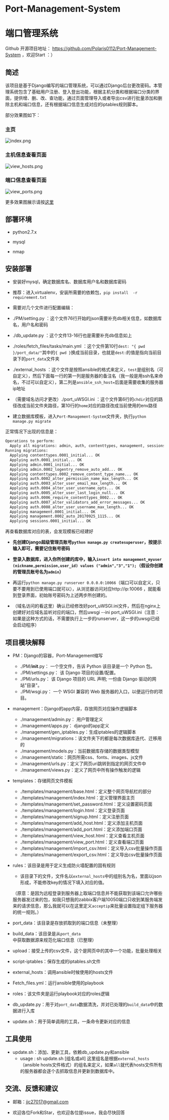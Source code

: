 # Port-Management-System
# 端口管理系统



Github 开源项目地址： https://github.com/Polaris0112/Port-Management-System ，欢迎Start ：）



## 简述
该项目是基于Django编写的端口管理系统，可以通过Django后台更改密码。本管理系统包含了基础用户注册、登入登出功能，根据主机分类和根据端口分类的界面，提供增、删、改、查功能，通过页面管理导入或者导出csv进行批量添加和删除主机和端口信息，还有根据端口信息生成对应的iptables规则脚本。

部分效果图如下：

### 主页

![index.png](https://github.com/Polaris0112/Port-Management-System/blob/master/demonstration/index.png)

### 主机信息查看页面

![view_hosts.png](https://github.com/Polaris0112/Port-Management-System/blob/master/demonstration/view_hosts.png)

### 端口信息查看页面

![view_ports.png](https://github.com/Polaris0112/Port-Management-System/blob/master/demonstration/view_ports.png)



更多效果图展示请按[这里](https://github.com/Polaris0112/Port-Management-System/tree/master/demonstration)



## 部署环境

-  python2.7.x

-  mysql

-  nmap




## 安装部署

-  安装好mysql，确定数据库名、数据库用户名和数据库密码

-  推荐：进入virtualenv，安装所需要的依赖包，`pip install  -r requirement.txt`

-  需要对几个文件进行配置编辑：
  -  ./PM/setting.py  ：这个文件76行开始的json需要补充db相关信息，如数据库名，用户名和密码
  -  ./db_update.py  ：这个文件13-16行也是需要补充db信息如上
  -  ./roles/fetch_files/tasks/main.yml   ：这个文件第10行`dest: "{ pwd }/port_data/"`其中的`{ pwd }`换成当前目录，也就是`dest:`的值是指向当前目录下的`port_data`文件夹
  -  ./external_hosts ：这个文件是按照ansible的格式来定义，`test`是组别名（可自定义），然后下面每一行的第一列是服务器的备注名（我一般是用ssh名来命名，不过可以自定义），第二列是`ansible_ssh_host=`后面是需要收集的服务器ip地址
  -  （需要域名访问才更改）./port_uWSGI.ini  ：这个文件第6行的`chdir`对应的路径改成当前文件夹路径，第10行的`home`对应的路径改成当前使用的env路径

-  建立数据库模板，进入`Port-Management-System`文件夹，执行`python manage.py migrate`

正常情况下出现的信息是：

```bash
Operations to perform:
  Apply all migrations: admin, auth, contenttypes, management, sessions
Running migrations:
  Applying contenttypes.0001_initial... OK
  Applying auth.0001_initial... OK
  Applying admin.0001_initial... OK
  Applying admin.0002_logentry_remove_auto_add... OK
  Applying contenttypes.0002_remove_content_type_name... OK
  Applying auth.0002_alter_permission_name_max_length... OK
  Applying auth.0003_alter_user_email_max_length... OK
  Applying auth.0004_alter_user_username_opts... OK
  Applying auth.0005_alter_user_last_login_null... OK
  Applying auth.0006_require_contenttypes_0002... OK
  Applying auth.0007_alter_validators_add_error_messages... OK
  Applying auth.0008_alter_user_username_max_length... OK
  Applying management.0001_initial... OK
  Applying management.0002_auto_20170925_1115... OK
  Applying sessions.0001_initial... OK
```

再查看数据库对应的表，会发现模板已经建好

-  **先创建Django超级管理员账号`python manage.py createsuperuser`，按提示输入即可，需要记住账号密码**

-  **登录入数据库，进入你所创建的库中，输入`insert into management_myuser (nickname,permission,user_id) values ("admin","3","1");`（假设你创建的管理员账号名为`admin`）**

-  再运行`python manage.py runserver 0.0.0.0:10066`（端口可以自定义，只要不要用到已使用端口就可以），从浏览器访问对应http://ip:10066 ，就能看到登录界面，初始账号密码为上述两步所创建的。

- （域名访问的看这里）确认已经修改好port_uWSGI.ini文件，然后在nginx上创建好对应域名监听对应的端口，然后uwsgi --ini port_uWSGI.ini（注意：如果是这种方式的话，不需要执行上一步的runserver，这一步的uwsgi已经会启动程序）





## 项目模块解释

- PM：Django的容器，Port-Management缩写
  -  ./PM/__init__.py： 一个空文件，告诉 Python 该目录是一个 Python 包。
  -  ./PM/settings.py： 该 Django 项目的设置/配置。
  -  ./PM/urls.py： 该 Django 项目的 URL 声明; 一份由 Django 驱动的网站"目录"。
  -  ./PM/wsgi.py： 一个 WSGI 兼容的 Web 服务器的入口，以便运行你的项目。

- management：Django的app内容，存放网页对应操作逻辑脚本
  - ./management/admin.py： 用户管理定义
  - ./management/apps.py： django的app定义
  - ./management/gen_iptables.py：生成iptables的逻辑脚本
  - ./management/migrations：该文件夹下的都是每次数据库迭代、迁移用的
  - ./management/models.py：当前数据库存储的数据类型模型
  - ./management/static：网页所需css、fonts、images、js文件
  - ./management/urls.py：定义了网页uri跳转到指定的网页文件中
  - ./management/views.py：定义了网页中所有操作触发的逻辑

- templates：存储网页文件模板
  - ./templates/management/base.html：定义整个网页导航栏的部分
  - ./templates/management/index.html：定义管理界面主页
  - ./templates/management/set_password.html：定义设置密码页面
  - ./templates/management/login.html：定义登录页面
  - ./templates/management/signup.html：定义注册页面
  - ./templates/management/add_host.html：定义添加主机页面
  - ./templates/management/add_port.html：定义添加端口页面
  - ./templates/management/view_host.html：定义查看主机页面
  - ./templates/management/view_port.html：定义查看端口页面
  - ./templates/management/import_csv.html：定义导入csv批量操作页面
  - ./templates/management/export_csv.html：定义导出csv批量操作页面

- rules：该目录是用于定义生成防火墙配置的固有规则
  -  该目录下的文件，文件名以`external_hosts`中的组别名为名，里面以json形成，不能修改key的情况下填入对应的值。
  
  （原意：是因为远程登录到服务器上取端口信息并不能获取到该端口允许哪些服务器发过来的包，如我只想我的zabbix客户端10050端口只收到某服务端发来的请求信息，那么我就可以在这里定义`acceptip`来批量设置指定组下服务器的统一规则。）

-  port_data：该目录是存放抓取到的端口信息（未整理）

-  build_data：该目录是从`port_data`中获取数据源来规范化端口信息（已整理）

-  upload：接受上传的csv文件，这个是网页中的其中一个功能，批量处理相关

-  script-iptables：保存生成的iptables.sh文件

-  external_hosts：调用ansible时候使用的hosts文件

-  Fetch_files.yml：运行ansible使用的playbook

-  roles：该文件夹是运行playbook对应的roles逻辑

-  db_update.py：用于对`port_data`数据清洗，并对已处理的`build_data`中的数据进行入库

-  update.sh：用于简单调用的工具，一条命令更新对应的信息


## 工具使用

- update.sh：添加、更新工具，依赖db_update.py和ansible
   - usage : sh update.sh [组名或all] 
   这里组名是根据`external_hosts`（ansible hosts文件格式）的组名来定义，如果`all`就代表hosts文件所有的服务器都会逐个去抓取信息并更新到数据库中。


## 交流、反馈和建议

- 邮箱：jjc27017@gmail.com

- 欢迎各位Fork和Star，也欢迎各位提issue，我会尽快回答
